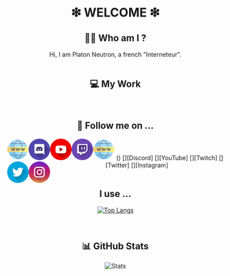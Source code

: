 <h1 align="center">❇ WELCOME ❇</h1>

**<h2 align="center">:man_student: Who am I ?</h1>**

<center>Hi, I am Platon Neutron, a french "Interneteur".</center>

<br/>

**<h2 align="center">💻 My Work</h1>**

<br/>

**<h2 align="center">📲 Follow me on ...</h1>**
<div align="center">
    <a href="https://geggfiugggi.fr" target="_blank" rel="noopener noreferrer"><img src="https://github.com/PlatonNeutron/PlatonNeutron/blob/master/img/site.png" alt="DiscordLogo" width="50px"/></a>
    <img align="left" alt="" width="50px" src="https://github.com/PlatonNeutron/PlatonNeutron/blob/master/img/site.png"/>()
    [<img align="left" alt="" width="50px" src="https://github.com/PlatonNeutron/PlatonNeutron/blob/master/img/discord.png"/>][Discord]
    [<img align="left" alt="" width="50px" src="https://github.com/PlatonNeutron/PlatonNeutron/blob/master/img/youtube.png"/>][YouTube]
    [<img align="left" alt="" width="50px" src="https://github.com/PlatonNeutron/PlatonNeutron/blob/master/img/twitch.png"/>][Twitch]
    [<img align="left" alt="" width="50px" src="https://github.com/PlatonNeutron/PlatonNeutron/blob/master/img/twitter.png"/>][Twitter]
    [<img align="left" alt="" width="50px" src="https://github.com/PlatonNeutron/PlatonNeutron/blob/master/img/instagram.png"/>][Instagram]
</div>

<br/>

**<h2 align="center">I use ...</h1>**
<div align="center">

[![Top Langs](https://github-readme-stats.vercel.app/api/top-langs?username=PlatonNeutron&langs_count=10&layout=compact&theme=tokyonight&hide_border=true)](https://github.com/anuraghazra/github-readme-stats)
</div>

<br/>

**<h2 align="center">📊 GitHub Stats</h1>**
<div align="center">

![Stats](https://github-readme-stats.vercel.app/api?username=PlatonNeutron&show_icons=true&theme=tokyonight&hide_border=true)
</div>

[Website]: https://geggfiugggi.fr
[Discord]: https://discord.gg/pNxMVFv
[YouTube]: https://www.youtube.com/channel/UC2xPiOqjQ-nZeCka_ZNCtCQ
[Twitch]: https://www.twitch.tv/platon_neutron
[Twitter]: https://twitter.com/PlatonNeutron
[Instagram]: https://www.instagram.com/platon_neutronphoto/
[GitHubStats]: https://youtube.com/